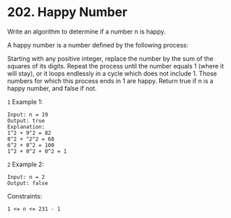 # 202. Happy Number

Write an algorithm to determine if a number n is happy.

A happy number is a number defined by the following process:

Starting with any positive integer, replace the number by the sum of the squares of its digits.
Repeat the process until the number equals 1 (where it will stay), or it loops endlessly in a cycle which does not include 1.
Those numbers for which this process ends in 1 are happy.
Return true if n is a happy number, and false if not.

`1` Example 1:

```
Input: n = 19
Output: true
Explanation:
1^2 + 9^2 = 82
8^2 + ^2^2 = 68
6^2 + 8^2 = 100
1^2 + 0^2 + 0^2 = 1
```

`2` Example 2:

```
Input: n = 2
Output: false
```

Constraints:

```
1 <= n <= 231 - 1
```
